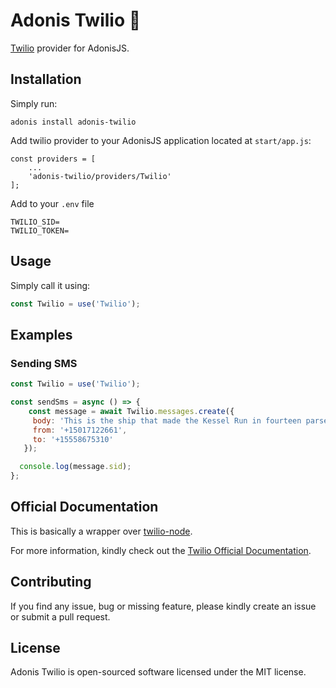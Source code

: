 # Adonis Twilio 🚀

[Twilio](https://www.twilio.com/docs/libraries/node) provider for AdonisJS.

## Installation

Simply run:

```
adonis install adonis-twilio
```

Add twilio provider to your AdonisJS application located at `start/app.js`:

```
const providers = [
    ...
    'adonis-twilio/providers/Twilio'
];
```

Add to your `.env` file

```
TWILIO_SID=
TWILIO_TOKEN=
```

## Usage

Simply call it using:

```Javascript
const Twilio = use('Twilio');
```

## Examples

### Sending SMS

```Javascript
const Twilio = use('Twilio');

const sendSms = async () => {
    const message = await Twilio.messages.create({
     body: 'This is the ship that made the Kessel Run in fourteen parsecs?',
     from: '+15017122661',
     to: '+15558675310'
   });

  console.log(message.sid);
};
```

## Official Documentation

This is basically a wrapper over [twilio-node](https://github.com/twilio/twilio-node).

For more information, kindly check out the [Twilio Official Documentation](https://www.twilio.com/docs).

## Contributing

If you find any issue, bug or missing feature, please kindly create an issue or submit a pull request.

## License

Adonis Twilio is open-sourced software licensed under the MIT license.
